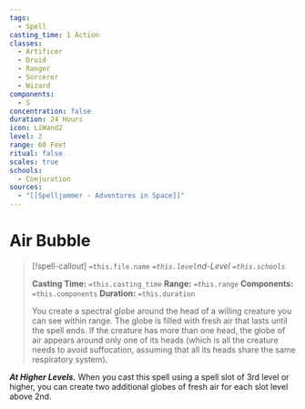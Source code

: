 ```yaml
---
tags:
  - Spell
casting_time: 1 Action
classes:
  - Artificer
  - Druid
  - Ranger
  - Sorcerer
  - Wizard
components:
  - S
concentration: false
duration: 24 Hours
icon: LiWand2
level: 2
range: 60 Feet
ritual: false
scales: true
schools:
  - Conjuration
sources:
  - "[[Spelljammer - Adventures in Space]]"
---
```


# Air Bubble

>[!spell-callout] `=this.file.name`
>*`=this.level`nd-Level `=this.schools`*
>
>**Casting Time:** `=this.casting_time`
>**Range:** `=this.range`
>**Components:** `=this.components`
>**Duration:** `=this.duration`
>
>You create a spectral globe around the head of a willing creature you can see within range. The globe is filled with fresh air that lasts until the spell ends. If the creature has more than one head, the globe of air appears around only one of its heads (which is all the creature needs to avoid suffocation, assuming that all its heads share the same respiratory system).
>
>
***At Higher Levels.*** When you cast this spell using a spell slot of 3rd level or higher, you can create two additional globes of fresh air for each slot level above 2nd.
